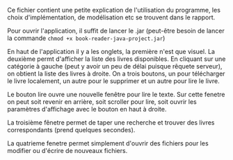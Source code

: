 Ce fichier contient une petite explication de l'utilisation du programme, les choix d'implémentation, de modélisation etc se trouvent dans le rapport.



Pour ouvrir l'application, il suffit de lancer le .jar (peut-être besoin de lancer la commande `chmod +x book-reader-java-project.jar`)



En haut de l'application il y a les onglets, la première n'est que visuel. La deuxième permt d'afficher la liste des livres disponibles. En cliquant sur une catégorie à gauche (peut y avoir un peu de délai puisque rêquete serveur), on obtient la liste des livres à droite. On a trois boutons,  un pour télécharger le livre localement, un autre pour le supprimer et un autre pour lire le livre. 



Le bouton lire ouvre une nouvelle fenêtre pour lire le texte. Sur cette fenetre on peut soit revenir en arrière, soit scroller pour lire, soit ouvrir les paramètres d'affichage avec le bouton en haut à droite. 



La troisième fênetre permet de taper une recherche et trouver des livres correspondants (prend quelques secondes). 



La quatrieme fenetre permet simplement d'ouvrir des fichiers pour les modifier ou d'écrire de nouveaux fichiers.
